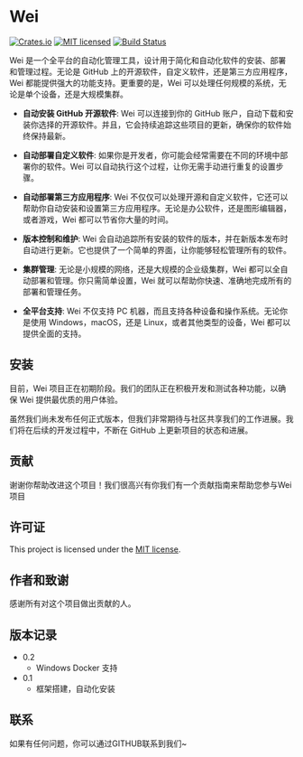 # Wei

[![Crates.io][crates-badge]][crates-url]
[![MIT licensed][mit-badge]][mit-url]
[![Build Status][actions-badge]][actions-url]

[crates-badge]: https://img.shields.io/crates/v/wei.svg
[crates-url]: https://crates.io/crates/wei
[mit-badge]: https://img.shields.io/badge/license-MIT-blue.svg
[mit-url]: https://github.com/zuiyue-com/wei/blob/master/LICENSE
[actions-badge]: https://github.com/zuiyue-com/wei/workflows/Windows/badge.svg
[actions-url]: https://github.com/zuiyue-com/wei/actions

Wei 是一个全平台的自动化管理工具，设计用于简化和自动化软件的安装、部署和管理过程。无论是 GitHub 上的开源软件，自定义软件，还是第三方应用程序，Wei 都能提供强大的功能支持。更重要的是，Wei 可以处理任何规模的系统，无论是单个设备，还是大规模集群。

* **自动安装 GitHub 开源软件**: Wei 可以连接到你的 GitHub 账户，自动下载和安装你选择的开源软件。并且，它会持续追踪这些项目的更新，确保你的软件始终保持最新。

* **自动部署自定义软件**: 如果你是开发者，你可能会经常需要在不同的环境中部署你的软件。Wei 可以自动执行这个过程，让你无需手动进行重复的设置步骤。

* **自动部署第三方应用程序**: Wei 不仅仅可以处理开源和自定义软件，它还可以帮助你自动安装和设置第三方应用程序。无论是办公软件，还是图形编辑器，或者游戏，Wei 都可以节省你大量的时间。

* **版本控制和维护**: Wei 会自动追踪所有安装的软件的版本，并在新版本发布时自动进行更新。它也提供了一个简单的界面，让你能够轻松管理所有的软件。

* **集群管理**: 无论是小规模的网络，还是大规模的企业级集群，Wei 都可以全自动部署和管理。你只需简单设置，Wei 就可以帮助你快速、准确地完成所有的部署和管理任务。

* **全平台支持**: Wei 不仅支持 PC 机器，而且支持各种设备和操作系统。无论你是使用 Windows，macOS，还是 Linux，或者其他类型的设备，Wei 都可以提供全面的支持。

## 安装

目前，Wei 项目正在初期阶段。我们的团队正在积极开发和测试各种功能，以确保 Wei 提供最优质的用户体验。

虽然我们尚未发布任何正式版本，但我们非常期待与社区共享我们的工作进展。我们将在后续的开发过程中，不断在 GitHub 上更新项目的状态和进展。

## 贡献

谢谢你帮助改进这个项目！我们很高兴有你我们有一个贡献指南来帮助您参与Wei项目

## 许可证

This project is licensed under the [MIT license].

[MIT license]: https://github.com/zuiyue-com/wei/blob/master/LICENSE

## 作者和致谢

感谢所有对这个项目做出贡献的人。

## 版本记录

* 0.2
    * Windows Docker 支持
* 0.1
    * 框架搭建，自动化安装

## 联系

如果有任何问题，你可以通过GITHUB联系到我们~